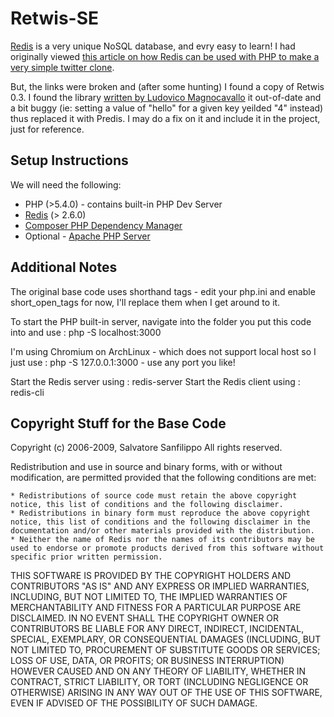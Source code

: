 Retwis-SE
================================

[Redis](http://try.redis.io/) is a very unique NoSQL database, and evry easy to learn!  I had originally viewed [this article on how Redis can be used with PHP to make a very simple twitter clone](http://redis.io/topics/twitter-clone).

But, the links were broken and (after some hunting) I found a copy of Retwis 0.3.  I found the library [written by Ludovico Magnocavallo](http://qix.it/) it out-of-date and a bit buggy (ie: setting a value of "hello" for a given key yeilded "4" instead) thus replaced it with Predis.  I may do a fix on it and include it in the project, just for reference.

Setup Instructions
-------------------------

We will need the following:

* PHP (>5.4.0) - contains built-in PHP Dev Server
* [Redis](http://redis.io/download) (> 2.6.0)
* [Composer PHP Dependency Manager](https://github.com/composer/composer)
* Optional - [Apache PHP Server](http://www.apache.org/)

Additional Notes
-------------------------------

The original base code uses shorthand tags - edit your php.ini and enable short_open_tags for now, I'll replace them when I get around to it.

To start the PHP built-in server, navigate into the folder you put this code into and use : php -S localhost:3000

I'm using Chromium on ArchLinux - which does not support local host so I just use : php -S 127.0.0.1:3000 - use any port you like!

Start the Redis server using : redis-server
Start the Redis client using : redis-cli

Copyright Stuff for the Base Code
------------------------

Copyright (c) 2006-2009, Salvatore Sanfilippo
All rights reserved.

Redistribution and use in source and binary forms, with or without modification, are permitted provided that the following conditions are met:

    * Redistributions of source code must retain the above copyright notice, this list of conditions and the following disclaimer.
    * Redistributions in binary form must reproduce the above copyright notice, this list of conditions and the following disclaimer in the documentation and/or other materials provided with the distribution.
    * Neither the name of Redis nor the names of its contributors may be used to endorse or promote products derived from this software without specific prior written permission.

THIS SOFTWARE IS PROVIDED BY THE COPYRIGHT HOLDERS AND CONTRIBUTORS "AS IS" AND ANY EXPRESS OR IMPLIED WARRANTIES, INCLUDING, BUT NOT LIMITED TO, THE IMPLIED WARRANTIES OF MERCHANTABILITY AND FITNESS FOR A PARTICULAR PURPOSE ARE DISCLAIMED. IN NO EVENT SHALL THE COPYRIGHT OWNER OR CONTRIBUTORS BE LIABLE FOR ANY DIRECT, INDIRECT, INCIDENTAL, SPECIAL, EXEMPLARY, OR CONSEQUENTIAL DAMAGES (INCLUDING, BUT NOT LIMITED TO, PROCUREMENT OF SUBSTITUTE GOODS OR SERVICES; LOSS OF USE, DATA, OR PROFITS; OR BUSINESS INTERRUPTION) HOWEVER CAUSED AND ON ANY THEORY OF LIABILITY, WHETHER IN CONTRACT, STRICT LIABILITY, OR TORT (INCLUDING NEGLIGENCE OR OTHERWISE) ARISING IN ANY WAY OUT OF THE USE OF THIS SOFTWARE, EVEN IF ADVISED OF THE POSSIBILITY OF SUCH DAMAGE.
